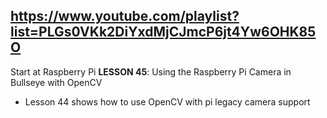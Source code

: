 ## https://www.youtube.com/playlist?list=PLGs0VKk2DiYxdMjCJmcP6jt4Yw6OHK85O


Start at Raspberry Pi **LESSON 45**: Using the Raspberry Pi Camera in Bullseye with OpenCV

  - Lesson 44 shows how to use OpenCV with pi legacy camera support